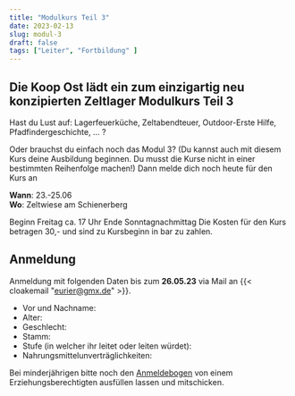 ```yaml
---
title: "Modulkurs Teil 3"
date: 2023-02-13
slug: modul-3
draft: false
tags: ["Leiter", "Fortbildung" ]
---
```


## Die Koop Ost lädt ein zum einzigartig neu konzipierten Zeltlager Modulkurs Teil 3

Hast du Lust auf: Lagerfeuerküche, Zeltabendteuer, Outdoor-Erste Hilfe, Pfadfindergeschichte, ... ?

Oder brauchst du einfach noch das Modul 3? (Du kannst auch mit diesem Kurs deine Ausbildung
beginnen. Du musst die Kurse nicht in einer bestimmten Reihenfolge machen!)
Dann melde dich noch heute für den Kurs an

**Wann**: 23.-25.06  
**Wo**: Zeltwiese am Schienerberg  

Beginn Freitag ca. 17 Uhr Ende Sonntagnachmittag
Die Kosten für den Kurs betragen 30,- und sind zu Kursbeginn in bar zu zahlen.

## Anmeldung

Anmeldung mit folgenden Daten bis zum **26.05.23** via Mail an {{< cloakemail "eurier@gmx.de" >}}.

- Vor und Nachname:
- Alter:
- Geschlecht:
- Stamm:
- Stufe (in welcher ihr leitet oder leiten würdet):
- Nahrungsmittelunverträglichkeiten:

Bei minderjährigen bitte noch den [Anmeldebogen](/upload/2023/modul-3-anmeldung.pdf) von einem Erziehungsberechtigten
ausfüllen lassen und mitschicken.
